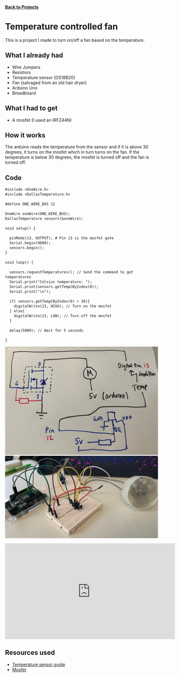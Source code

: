 [__Back to Projects__](projects.md)


# Temperature controlled fan

This is a project I made to turn on/off a fan based on the temperature.

## What I already had
- Wire Jumpers 
- Resistors
- Temperature sensor (DS18B20)
- Fan (salvaged from an old hair dryer)
- Arduino Uno
- Breadboard

## What I had to get
- A mosfet (I used an IRFZ44N)

## How it works

The arduino reads the temperature from the sensor and if it is above 30 degrees, it turns on the mosfet which in turn turns on the fan. If the temperature is below 30 degrees, the mosfet is turned off and the fan is turned off.

## Code

```
#include <OneWire.h>
#include <DallasTemperature.h>

#define ONE_WIRE_BUS 12

OneWire oneWire(ONE_WIRE_BUS);
DallasTemperature sensors(&oneWire);

void setup() {
  
  pinMode(13, OUTPUT); # Pin 13 is the mosfet gate
  Serial.begin(9600);
  sensors.begin();
}

void loop() {

  sensors.requestTemperatures(); // Send the command to get temperatures
  Serial.print("Celsius temperature: ");
  Serial.print(sensors.getTempCByIndex(0)); 
  Serial.print("\n");

  if( sensors.getTempCByIndex(0) > 30){
    digitalWrite(13, HIGH); // Turn on the mosfet
  } else{ 
    digitalWrite(13, LOW); // Turn off the mosfet
  }

  delay(5000); // Wait for 5 seconds

}

```

![image](../../assets/pics/temp_fan_schematic.jpeg)
![image](../../assets/pics/temp_fan_circuit.jpeg)

<iframe width="560" height="315" src="https://www.youtube.com/embed/KIM-IGIcUgY" title="YouTube video player" frameborder="0" allow="accelerometer; autoplay; clipboard-write; encrypted-media; gyroscope; picture-in-picture; web-share" allowfullscreen></iframe>

## Resources used
- [Temperature sensor guide](https://randomnerdtutorials.com/guide-for-ds18b20-temperature-sensor-with-arduino/)
- [Mosfet](https://images.theengineeringprojects.com/image/webp/2017/09/Introduction-to-IRFZ44N_3.png.webp?ssl=1)
